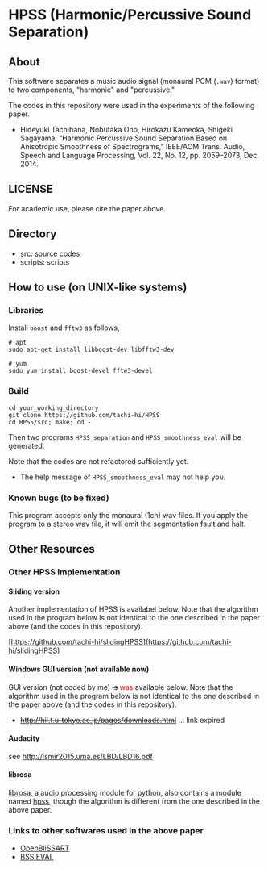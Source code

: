# HPSS (Harmonic/Percussive Sound Separation)

## About

This software separates a music audio signal (monaural PCM (`.wav`) format) to two components, "harmonic" and "percussive."


The codes in this repository were used in the experiments of the following paper.

- Hideyuki Tachibana, Nobutaka Ono, Hirokazu Kameoka, Shigeki Sagayama, “Harmonic Percussive Sound Separation Based on Anisotropic Smoothness of Spectrograms,” IEEE/ACM Trans. Audio, Speech and Language Processing, Vol. 22, No. 12, pp. 2059–2073, Dec. 2014.


## LICENSE

For academic use, please cite the paper above.


## Directory

+ src: source codes
+ scripts: scripts

## How to use (on UNIX-like systems)

### Libraries
Install `boost` and `fftw3` as follows,

    # apt
    sudo apt-get install libboost-dev libfftw3-dev
    
    # yum
    sudo yum install boost-devel fftw3-devel
    
### Build

    cd your_working_directory
    git clone https://github.com/tachi-hi/HPSS
    cd HPSS/src; make; cd -

Then two programs `HPSS_separation` and `HPSS_smoothness_eval` will be generated.

Note that the codes are not refactored sufficiently yet.

+ The help message of `HPSS_smoothness_eval` may not help you.

### Known bugs (to be fixed)

This program accepts only the monaural (1ch) wav files.
If you apply the program to a stereo wav file, it will emit the segmentation fault and halt.

## Other Resources
### Other HPSS Implementation
#### Sliding version

Another implementation of HPSS is availabel below.
Note that the algorithm used in the program below is not identical to the one described in the paper above (and the codes in this repository).

[https://github.com/tachi-hi/slidingHPSS](https://github.com/tachi-hi/slidingHPSS)


#### Windows GUI version (not available now)
GUI version (not coded by me) ~~is~~ <font color="Red">was</font> available below.
Note that the algorithm used in the program below is not identical to the one described in the paper above (and the codes in this repository).

- ~~http://hil.t.u-tokyo.ac.jp/pages/downloads.html~~ ... link expired

#### Audacity 
see http://ismir2015.uma.es/LBD/LBD16.pdf

#### librosa

[librosa](http://librosa.github.io/librosa/), a audio processing module for python, also contains a module named [hpss](http://librosa.github.io/librosa/generated/librosa.decompose.hpss.html), though the algorithm is different from the one described in the above paper.

### Links to other softwares used in the above paper

+ [OpenBliSSART](http://openblissart.github.io/openBliSSART/)
+ [BSS EVAL](http://bass-db.gforge.inria.fr/bss_eval/)

